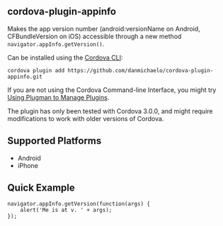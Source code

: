 cordova-plugin-appinfo
---------------------------
Makes the app version number (android:versionName on Android, CFBundleVersion on iOS) 
accessible through a new method `navigator.appInfo.getVersion()`.

Can be installed using the [Cordova CLI](http://cordova.apache.org/docs/en/edge/guide_cli_index.md.html):

	cordova plugin add https://github.com/danmichaelo/cordova-plugin-appinfo.git

If you are not using the Cordova Command-line Interface, you might try [Using Plugman to Manage Plugins](http://cordova.apache.org/docs/en/edge/guide_plugin_ref_plugman.md.html).

The plugin has only been tested with Cordova 3.0.0, and might require modifications to work with older versions of Cordova.

Supported Platforms
-------------------

- Android
- iPhone

Quick Example
-------------

    navigator.appInfo.getVersion(function(args) {
        alert('Me is at v. ' + args);
    });

